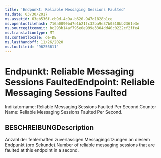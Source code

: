 ```yaml
---
title: 'Endpunkt: Reliable Messaging Sessions Faulted'
ms.date: 03/30/2017
ms.assetid: 63eb536f-cb9d-4c9a-b620-947d1828b1ce
ms.openlocfilehash: 716a0090bd7e1b21fc32ba9e37b0510bb2361e3e
ms.sourcegitcommit: bc293b14af795e0e999e3304dd40c0222cf2ffe4
ms.translationtype: MT
ms.contentlocale: de-DE
ms.lasthandoff: 11/26/2020
ms.locfileid: "96256611"
---
```

# <a name="endpoint-reliable-messaging-sessions-faulted"></a><span data-ttu-id="2891e-102">Endpunkt: Reliable Messaging Sessions Faulted</span><span class="sxs-lookup"><span data-stu-id="2891e-102">Endpoint: Reliable Messaging Sessions Faulted</span></span>

<span data-ttu-id="2891e-103">Indikatorname: Reliable Messaging Sessions Faulted Per Second.</span><span class="sxs-lookup"><span data-stu-id="2891e-103">Counter Name: Reliable Messaging Sessions Faulted Per Second.</span></span>  
  
## <a name="description"></a><span data-ttu-id="2891e-104">BESCHREIBUNG</span><span class="sxs-lookup"><span data-stu-id="2891e-104">Description</span></span>  

 <span data-ttu-id="2891e-105">Anzahl der fehlerhaften zuverlässigen Messagingsitzungen an diesem Endpunkt (pro Sekunde).</span><span class="sxs-lookup"><span data-stu-id="2891e-105">Number of reliable messaging sessions that are faulted at this endpoint in a second.</span></span>
